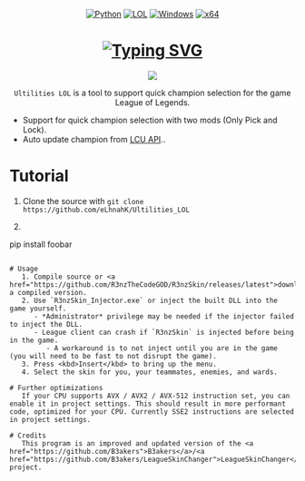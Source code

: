 ﻿<div align="center">

   [![Python](https://img.shields.io/badge/Language-Python-blue?style=plastic)](https://en.wikipedia.org/wiki/Python_(programming_language))
   [![LOL](https://img.shields.io/badge/Game-League%20of%20Legends-445fa5.svg?style=plastic)](https://www.leagueoflegends.com/vi-vn/)
   [![Windows](https://img.shields.io/badge/Platform-Windows-0078d7.svg?style=plastic)](https://en.wikipedia.org/wiki/Microsoft_Windows)
   [![x64](https://img.shields.io/badge/Arch-x64-red.svg?style=plastic)](https://en.wikipedia.org/wiki/X86-64)
  
   # **[![Typing SVG](https://readme-typing-svg.demolab.com/?lines=+++++++++Ultilities+LOL+-+Thanks+for+using)](https://git.io/typing-svg)**

   <img src="https://scontent.fdad3-6.fna.fbcdn.net/v/t1.15752-9/363272683_1045584749762406_7124674849438557960_n.png?_nc_cat=100&ccb=1-7&_nc_sid=ae9488&_nc_ohc=Te3dPJPzjRIAX_RCKzF&_nc_ht=scontent.fdad3-6.fna&oh=03_AdS0sm2hpkdV0iZbXmsE4UFvobexnCSWBDiJFqyssBTQ-A&oe=64E8B5FB">

   `Ultilities LOL` is a tool to support quick champion selection for the game League of Legends.

</div>

- Support for quick champion selection with two mods (Only Pick and Lock).
- Auto update champion from <a href="https://riot-api-libraries.readthedocs.io/en/latest/lcu.html">LCU API</a>..

# Tutorial
   1. Clone the source with `git clone https://github.com/eLhnahK/Ultilities_LOL`
   2. ```bash
pip install foobar
```

# Usage
   1. Compile source or <a href="https://github.com/R3nzTheCodeGOD/R3nzSkin/releases/latest">download</a> a compiled version.
   2. Use `R3nzSkin_Injector.exe` or inject the built DLL into the game yourself.
      - *Administrator* privilege may be needed if the injector failed to inject the DLL.
      - League client can crash if `R3nzSkin` is injected before being in the game.
         - A workaround is to not inject until you are in the game (you will need to be fast to not disrupt the game).
   3. Press <kbd>Insert</kbd> to bring up the menu.
   4. Select the skin for you, your teammates, enemies, and wards.

# Further optimizations
   If your CPU supports AVX / AVX2 / AVX-512 instruction set, you can enable it in project settings. This should result in more performant code, optimized for your CPU. Currently SSE2 instructions are selected in project settings.

# Credits
   This program is an improved and updated version of the <a href="https://github.com/B3akers">B3akers</a>/<a href="https://github.com/B3akers/LeagueSkinChanger">LeagueSkinChanger</a> project.
